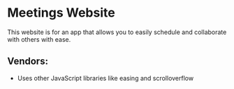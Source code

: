 # Meetings Website
This website is for an app that allows you to easily schedule and collaborate with others with ease.

## Vendors:

* Uses other JavaScript libraries like easing and scrolloverflow
